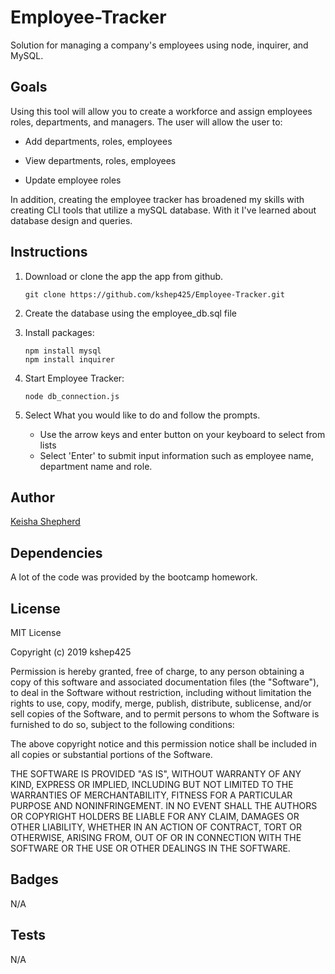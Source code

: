 # Employee-Tracker
Solution for managing a company's employees using node, inquirer, and MySQL.

## Goals
Using this tool will allow you to create a workforce and assign employees roles, departments, and managers.  The user will allow the user to:

  * Add departments, roles, employees

  * View departments, roles, employees

  * Update employee roles

In addition, creating the employee tracker has broadened my skills with creating CLI tools that utilize a mySQL database.
With it I've learned about database design and queries.

## Instructions

  1.  Download or clone the app the app from github.
        ```
        git clone https://github.com/kshep425/Employee-Tracker.git
        ```
  1.  Create the database using the employee_db.sql file
  1.  Install packages:
        ```
        npm install mysql
        npm install inquirer
        ```
  1.  Start Employee Tracker:

        ```
        node db_connection.js
        ```

  1.  Select What you would like to do and follow the prompts.
      * Use the arrow keys and enter button on your keyboard to select from lists
      * Select 'Enter' to submit input information such as employee name, department name and role.


## Author
[Keisha Shepherd](https://github.com/kshep425/)

## Dependencies
A lot of the code was provided by the bootcamp homework.

## License
MIT License

Copyright (c) 2019 kshep425

Permission is hereby granted, free of charge, to any person obtaining a copy
of this software and associated documentation files (the "Software"), to deal
in the Software without restriction, including without limitation the rights
to use, copy, modify, merge, publish, distribute, sublicense, and/or sell
copies of the Software, and to permit persons to whom the Software is
furnished to do so, subject to the following conditions:

The above copyright notice and this permission notice shall be included in all
copies or substantial portions of the Software.

THE SOFTWARE IS PROVIDED "AS IS", WITHOUT WARRANTY OF ANY KIND, EXPRESS OR
IMPLIED, INCLUDING BUT NOT LIMITED TO THE WARRANTIES OF MERCHANTABILITY,
FITNESS FOR A PARTICULAR PURPOSE AND NONINFRINGEMENT. IN NO EVENT SHALL THE
AUTHORS OR COPYRIGHT HOLDERS BE LIABLE FOR ANY CLAIM, DAMAGES OR OTHER
LIABILITY, WHETHER IN AN ACTION OF CONTRACT, TORT OR OTHERWISE, ARISING FROM,
OUT OF OR IN CONNECTION WITH THE SOFTWARE OR THE USE OR OTHER DEALINGS IN THE
SOFTWARE.

## Badges
N/A

## Tests
N/A